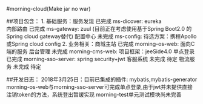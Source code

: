#morning-cloud(Make jar no war)

##项目包含：
    1. 基础服务：服务发现    已完成    ms-dicover: eureka  
                 内部路由    已完成    ms-gateway: zuul (目前正在考虑使用基于Spring Boot2.0 的Spring cloud gateway替代)
                 配置中心    未完成    ms-config: 待选方案：携程Apollo或Spring cloud config
    2. 业务相关：商城主站    已完成    morning-os-web: 面向C端的服务
                 后台管理    未完成    morning-cms-web: 项目框架：jeeSide4.0
                 单点登录    已完成    morning-sso-server: spring security+jwt
                 客服系统    未完成    待定
                 物流服务    未完成    待定
                  
##开发日志：
    2018年3月25日：目前已集成的插件: mybatis,mybatis-generator
                   morning-os-web与morning-sso-server可完成单点登录,由于jwt并未提供直接注销token的方法，系统登出暂缓实现
                   morning-test单元测试模块尚未完善
                   